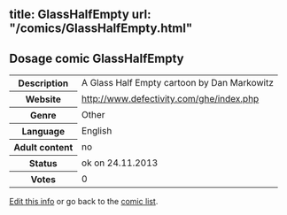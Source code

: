 title: GlassHalfEmpty
url: "/comics/GlassHalfEmpty.html"
---
Dosage comic GlassHalfEmpty
-----------------------------------------

<p id="msg"></p>
<script type="text/javascript">
if (window.location.search === '?edit_info_mail=sent_ok') {
  var elem = document.getElementById("msg");
  elem.innerHTML = 'Edited information sucessfully sent for review, which is usually done daily. Thanks!';
  elem.className = 'ok';
}
</script>
<table class="comicinfo">
<tr>
<th>Description</th><td>A Glass Half Empty cartoon by Dan Markowitz</td>
</tr>
<tr>
<th>Website</th><td><a href="http://www.defectivity.com/ghe/index.php">http://www.defectivity.com/ghe/index.php</a></td>
</tr>
<tr>
<th>Genre</th><td>Other</td>
</tr>
<tr>
<th>Language</th><td>English</td>
</tr>
<tr>
<th>Adult content</th><td>no</td>
</tr>
<tr>
<th>Status</th><td>ok on 24.11.2013</td>
</tr>
<tr>
<th>Votes</th><td>0</td>
</tr>
</table>

[Edit this info](GlassHalfEmpty_edit.html) or go back to the [comic list](../comic-index.html).
